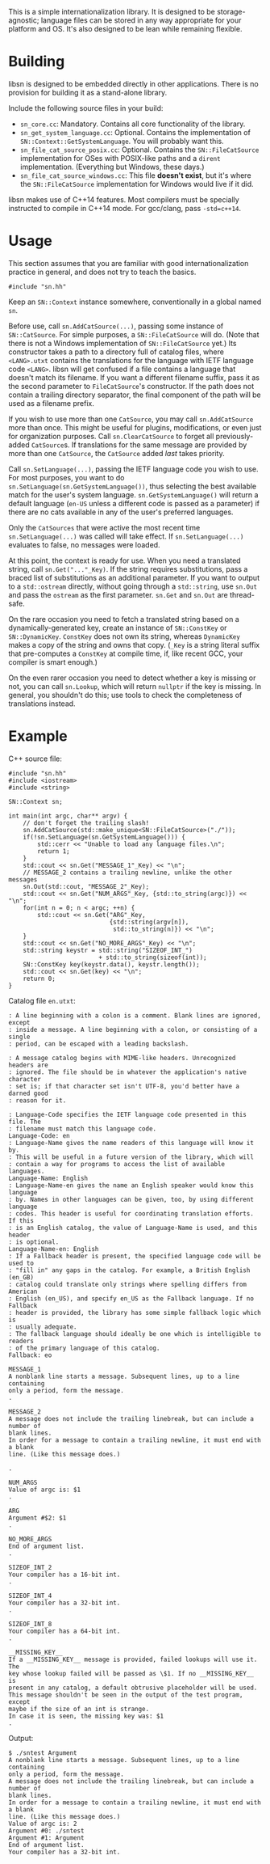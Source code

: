 This is a simple internationalization library. It is designed to be storage-agnostic; language files can be stored in any way appropriate for your platform and OS. It's also designed to be lean while remaining flexible.

# Building

libsn is designed to be embedded directly in other applications. There is no provision for building it as a stand-alone library.

Include the following source files in your build:

- `sn_core.cc`: Mandatory. Contains all core functionality of the library.
- `sn_get_system_language.cc`: Optional. Contains the implementation of `SN::Context::GetSystemLanguage`. You will probably want this.
- `sn_file_cat_source_posix.cc`: Optional. Contains the `SN::FileCatSource` implementation for OSes with POSIX-like paths and a `dirent` implementation. (Everything but Windows, these days.)
- `sn_file_cat_source_windows.cc`: This file **doesn't exist**, but it's where the `SN::FileCatSource` implementation for Windows would live if it did.

libsn makes use of C++14 features. Most compilers must be specially instructed to compile in C++14 mode. For gcc/clang, pass `-std=c++14`.

# Usage

This section assumes that you are familiar with good internationalization practice in general, and does not try to teach the basics.

`#include "sn.hh"`

Keep an `SN::Context` instance somewhere, conventionally in a global named `sn`.

Before use, call `sn.AddCatSource(...)`, passing some instance of `SN::CatSource`. For simple purposes, a `SN::FileCatSource` will do. (Note that there is not a Windows implementation of `SN::FileCatSource` yet.) Its constructor takes a path to a directory full of catalog files, where `<LANG>.utxt` contains the translations for the language with IETF language code `<LANG>`. libsn will get confused if a file contains a language that doesn't match its filename. If you want a different filename suffix, pass it as the second parameter to `FileCatSource`'s constructor. If the path does not contain a trailing directory separator, the final component of the path will be used as a filename prefix.

If you wish to use more than one `CatSource`, you may call `sn.AddCatSource` more than once. This might be useful for plugins, modifications, or even just for organization purposes. Call `sn.ClearCatSource` to forget all previously-added `CatSource`s. If translations for the same message are provided by more than one `CatSource`, the `CatSource` added *last* takes priority.

Call `sn.SetLanguage(...)`, passing the IETF language code you wish to use. For most purposes, you want to do `sn.SetLanguage(sn.GetSystemLanguage())`, thus selecting the best available match for the user's system language. `sn.GetSystemLanguage()` will return a default language (`en-US` unless a different code is passed as a parameter) if there are no cats available in any of the user's preferred languages.

Only the `CatSources` that were active the most recent time `sn.SetLanguage(...)` was called will take effect. If `sn.SetLanguage(...)` evaluates to false, no messages were loaded.

At this point, the context is ready for use. When you need a translated string, call `sn.Get("..."_Key)`. If the string requires substitutions, pass a braced list of substitutions as an additional parameter. If you want to output to a `std::ostream` directly, without going through a `std::string`, use `sn.Out` and pass the `ostream` as the first parameter. `sn.Get` and `sn.Out` are thread-safe.

On the rare occasion you need to fetch a translated string based on a dynamically-generated key, create an instance of `SN::ConstKey` or `SN::DynamicKey`. `ConstKey` does not own its string, whereas `DynamicKey` makes a copy of the string and owns that copy. (`_Key` is a string literal suffix that pre-computes a `ConstKey` at compile time, if, like recent GCC, your compiler is smart enough.)

On the even rarer occasion you need to detect whether a key is missing or not, you can call `sn.Lookup`, which will return `nullptr` if the key is missing. In general, you shouldn't do this; use tools to check the completeness of translations instead.

# Example

C++ source file:

    #include "sn.hh"
    #include <iostream>
    #include <string>
    
    SN::Context sn;
    
    int main(int argc, char** argv) {
        // don't forget the trailing slash!
        sn.AddCatSource(std::make_unique<SN::FileCatSource>("./"));
        if(!sn.SetLanguage(sn.GetSystemLanguage())) {
            std::cerr << "Unable to load any language files.\n";
            return 1;
        }
        std::cout << sn.Get("MESSAGE_1"_Key) << "\n";
        // MESSAGE_2 contains a trailing newline, unlike the other messages
        sn.Out(std::cout, "MESSAGE_2"_Key);
        std::cout << sn.Get("NUM_ARGS"_Key, {std::to_string(argc)}) << "\n";
        for(int n = 0; n < argc; ++n) {
            std::cout << sn.Get("ARG"_Key,
                                {std::string(argv[n]),
                                 std::to_string(n)}) << "\n";
        }
        std::cout << sn.Get("NO_MORE_ARGS"_Key) << "\n";
        std::string keystr = std::string("SIZEOF_INT_")
                             + std::to_string(sizeof(int));
        SN::ConstKey key(keystr.data(), keystr.length());
        std::cout << sn.Get(key) << "\n";
        return 0;
    }

Catalog file `en.utxt`:

    : A line beginning with a colon is a comment. Blank lines are ignored, except
    : inside a message. A line beginning with a colon, or consisting of a single
    : period, can be escaped with a leading backslash.
    
    : A message catalog begins with MIME-like headers. Unrecognized headers are
    : ignored. The file should be in whatever the application's native character
    : set is; if that character set isn't UTF-8, you'd better have a darned good
    : reason for it.
    
    : Language-Code specifies the IETF language code presented in this file. The
    : filename must match this language code.
    Language-Code: en
    : Language-Name gives the name readers of this language will know it by.
    : This will be useful in a future version of the library, which will
    : contain a way for programs to access the list of available languages.
    Language-Name: English
    : Language-Name-en gives the name an English speaker would know this language
    : by. Names in other languages can be given, too, by using different language
    : codes. This header is useful for coordinating translation efforts. If this
    : is an English catalog, the value of Language-Name is used, and this header
    : is optional.
    Language-Name-en: English
    : If a Fallback header is present, the specified language code will be used to
    : "fill in" any gaps in the catalog. For example, a British English (en_GB)
    : catalog could translate only strings where spelling differs from American
    : English (en_US), and specify en_US as the Fallback language. If no Fallback
    : header is provided, the library has some simple fallback logic which is
    : usually adequate.
    : The fallback language should ideally be one which is intelligible to readers
    : of the primary language of this catalog.
    Fallback: eo
    
    MESSAGE_1
    A nonblank line starts a message. Subsequent lines, up to a line containing
    only a period, form the message.
    .
    
    MESSAGE_2
    A message does not include the trailing linebreak, but can include a number of
    blank lines.
    In order for a message to contain a trailing newline, it must end with a blank
    line. (Like this message does.)
    
    .
    
    NUM_ARGS
    Value of argc is: $1
    .
    
    ARG
    Argument #$2: $1
    .
    
    NO_MORE_ARGS
    End of argument list.
    .
    
    SIZEOF_INT_2
    Your compiler has a 16-bit int.
    .
    
    SIZEOF_INT_4
    Your compiler has a 32-bit int.
    .
    
    SIZEOF_INT_8
    Your compiler has a 64-bit int.
    .
    
    __MISSING_KEY__
    If a __MISSING_KEY__ message is provided, failed lookups will use it. The
    key whose lookup failed will be passed as \$1. If no __MISSING_KEY__ is
    present in any catalog, a default obtrusive placeholder will be used.
    This message shouldn't be seen in the output of the test program, except
    maybe if the size of an int is strange.
    In case it is seen, the missing key was: $1
    .

Output:

    $ ./sntest Argument
    A nonblank line starts a message. Subsequent lines, up to a line containing
    only a period, form the message.
    A message does not include the trailing linebreak, but can include a number of
    blank lines.
    In order for a message to contain a trailing newline, it must end with a blank
    line. (Like this message does.)
    Value of argc is: 2
    Argument #0: ./sntest
    Argument #1: Argument
    End of argument list.
    Your compiler has a 32-bit int.

